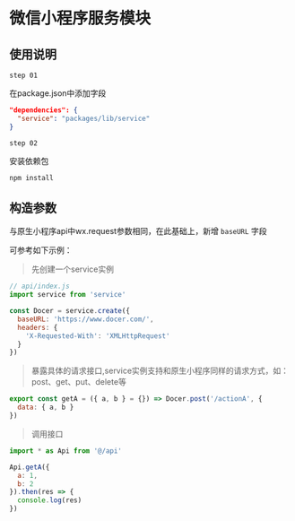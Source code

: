 # 微信小程序服务模块

## 使用说明

``` step 01 ```

在package.json中添加字段

``` json
"dependencies": {
  "service": "packages/lib/service"
}
```

``` step 02 ```

安装依赖包

```bash
npm install
```

## 构造参数

与原生小程序api中wx.request参数相同，在此基础上，新增 ``` baseURL ``` 字段

可参考如下示例：

> 先创建一个service实例


```javascript
// api/index.js
import service from 'service'

const Docer = service.create({
  baseURL: 'https://www.docer.com/',
  headers: {
    'X-Requested-With': 'XMLHttpRequest'
  }
})

```

> 暴露具体的请求接口,service实例支持和原生小程序同样的请求方式，如：post、get、put、delete等

```javascript
export const getA = ({ a, b } = {}) => Docer.post('/actionA', {
  data: { a, b }
})
```

> 调用接口

```javascript
import * as Api from '@/api'

Api.getA({
  a: 1,
  b: 2
}).then(res => {
  console.log(res)
})
```
